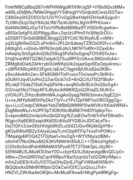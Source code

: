 FmkfM8CpBbqS67vWPHNWgpRl1XWrJgSF+V18x9QvzMM=
wARLxEMjMu7M9eGHgajVY3dhegtYV5mjbddCwsUSGTw=
C86GesStSZO0O/3x1JV/Yt7vGgQ8wHdpHZkHwASygu0=
7LhWnZk/p13qY94cbLfNr7ls/ktJbYeL8gVrIPPHUuw=
tbl4Wk0MQJGyiT4ToUYlPb8bNBWbz9TVISI0rRcgwhw=
u65Se3efgPiL60fWggJRw+2qclzUPfm5Yo1j9tpSrDU=
sZ0Q61TSnSdGBlBiE3biggZj26YCdC16/6tyAUE+oM4=
yq3UgNrRwDQZLsPm9d+2PLQnSdeayTZ9CbGfGf+c+HM=
jtAtbgIVL+nDnd+WPN3m/ji6JAcLNK1HTo6N+XZaxEA=
mAwpty3m5gA4oQ0b259xg5Psfa5uGgnqTOflr8S1vJw=
5YqEIvwW9TQZ8KZwIpA7j73uzRPFEcVAxvLR8GmXrA4=
ZRMg6dOwbZAHrryb0UeWKpU/k2ojaeSqo9DyOpy4rms=
+z8PhFARcpKKl/2FgmL/aE/eC7qgrk8jfJ9JdQw2KBI=
y9ocAbvk6n2ar+SFk9GMHTlxPcsocT0v/oesPv3bfK4=
s0UAfrUqvEUoPmZzZw/Gcik7x5+6nQC/IU71S2f18oA=
WLnkjF7GdeZ1SsK/hqQFkHk+avqRGoRrBUc0sQSsGg4=
GO/xxpYAizTHqzAFSJ6ybcikN9KR2joQ2Krej0LNUK4=
yVOXciFLZHizc8nWmWAJvgAoQyqg7MW/bmwx/bgEZzI=
U+nxJMYpKd85hPpDkzT1yY+zYPc12pYMFhoORO3ggOg=
qu+LLc/CedpCWAwkYsbZWBdQWMW10wWVKx1tXia4WN4=
jDqjMeeWsJ+hUPP3pTX0R/KknBdR87HI40YIqibyiTs=
S+kpmdMQ2m4pUhoQbQXVg7kZJdEOwTnNTnFkFERrel0=
fKjgccXq6E8tSxapl4Kd0S/dI4u5fYG8UnJDICeLeTk=
0xj7/GFn3JwGEbHlVgibRhDLutS4ZUGvrRKj4kQpYf8=
gKOy6WuKBl2yXAiyaUaq7LmiCbpKFFIy7xvsFnPOtKc=
7IMaalgj4iPOQ4Z17OjXae1+lnuOg5+WYVNIyixzlBM=
olInH417NvGNusMZA3KVNNtHH45dLC++1DArizHg9yE=
I//20cKo5mdPah68MdAtX5Pyx67ET270ekSpLJ4y9II=
S5fW4BUSJMuW3OtwY0O+cbzHD/XJ5dzwstgdBnQDJy0=
48bx+25mQtROVqCqnP6RpuY8a/Xzqn0zTx02QWyfMpc=
m1mZslDESrXvDJ1/5TGaOHyDjnEJ7lgFVW6eKf418nY=
IBQQbxAxSINhlR1ftfjdx12OkCwVGl1C/zxQ/ucJ7r4=
HNZVLZWrlAa4eOKtjln+McMudFAowErNhgPye9RKgFg=
